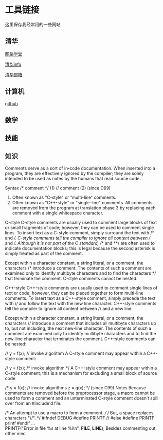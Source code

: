 # 工具链接
这里保存我经常用的一些网站

## 清华

[网络学堂](https://learn.tsinghua.edu.cn/f/wlxt/index/course/student/)

[清华info](https://info2021.tsinghua.edu.cn/f/info/gxfw_fg/common/index)

[清华邮箱](https://mails.tsinghua.edu.cn/coremail/XT/index.jsp?sid=EAGuaeXXdXichLsOLyahhjZvOZAGmTnK#mail.list%7C%7B%22fid%22%3A1%7D)



## 计算机

[github](https://github.com/dghtucs)


## 数学




## 技能





## 知识
Comments serve as a sort of in-code documentation. When inserted into a program, they are effectively ignored by the compiler; they are solely intended to be used as notes by the humans that read source code.

Syntax
/* comment */	(1)	
// comment	(2)	(since C99)
1) Often known as "C-style" or "multi-line" comments.
2) Often known as "C++-style" or "single-line" comments.
All comments are removed from the program at translation phase 3 by replacing each comment with a single whitespace character.

C-style
C-style comments are usually used to comment large blocks of text or small fragments of code; however, they can be used to comment single lines. To insert text as a C-style comment, simply surround the text with /* and */. C-style comments tell the compiler to ignore all content between /* and */. Although it is not part of the C standard, /** and **/ are often used to indicate documentation blocks; this is legal because the second asterisk is simply treated as part of the comment.

Except within a character constant, a string literal, or a comment, the characters /* introduce a comment. The contents of such a comment are examined only to identify multibyte characters and to find the characters */ that terminate the comment. C-style comments cannot be nested.

C++-style
C++-style comments are usually used to comment single lines of text or code; however, they can be placed together to form multi-line comments. To insert text as a C++-style comment, simply precede the text with // and follow the text with the new line character. C++-style comments tell the compiler to ignore all content between // and a new line.

Except within a character constant, a string literal, or a comment, the characters // introduce a comment that includes all multibyte characters up to, but not including, the next new-line character. The contents of such a comment are examined only to identify multibyte characters and to find the new-line character that terminates the comment. C++-style comments can be nested:

//  y = f(x);   // invoke algorithm
A C-style comment may appear within a C++-style comment:

//  y = f(x);   /* invoke algorithm */
A C++-style comment may appear within a C-style comment; this is a mechanism for excluding a small block of source code:

/*
    y = f(x);   // invoke algorithms
    z = g(x);
*/
(since C99)
Notes
Because comments are removed before the preprocessor stage, a macro cannot be used to form a comment and an unterminated C-style comment doesn't spill over from an #include'd file.

/* An attempt to use a macro to form a comment. */
/* But, a space replaces characters "//".       */
#ifndef DEBUG
    #define PRINTF //
#else
    #define PRINTF printf
#endif
...  
PRINTF("Error in file %s at line %i\n", __FILE__, __LINE__);
Besides commenting out, other mec